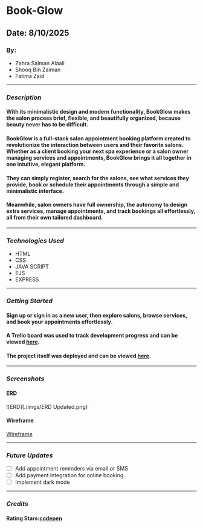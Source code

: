 # Book-Glow
## Date: 8/10/2025
### By:
* Zahra Salman Alaali
* Shooq Bin Zaiman
* Fatima Zaid

***

### ***Description***
####

#### With its minimalistic design and modern functionality, BookGlow makes the salon process brief, flexible, and beautifully organized, because beauty never has to be difficult.

#### BookGlow is a full-stack salon appointment booking platform created to revolutionize the interaction between users and their favorite salons. Whether as a client booking your next spa experience or a salon owner managing services and appointments, BookGlow brings it all together in one intuitive, elegant platform.

#### They can simply register, search for the salons, see what services they provide, book or schedule their appointments through a simple and minimalistic interface.

#### Meanwhile, salon owners have full ownership, the autonomy to design extra services, manage appointments, and track bookings all effortlessly, all from their own tailored dashboard.

***

### ***Technologies Used***
* HTML
* CSS
* JAVA SCRIPT
* EJS
* EXPRESS

***

### ***Getting Started***
#### Sign up or sign in as a new user, then explore salons, browse services, and book your appointments effortlessly.

#### A Trello board was used to track development progress and can be viewed [here](https://trello.com/boardinvited/68dd270b846e4395c2f5ba44/68dd2778353cc7bf5fb48947/6bc23424b0161e447ed2b578db3187cd?utm_source=eval-email&utm_medium=email&utm_campaign=board-invite).
#### The project itself was deployed and can be viewed [here]().

***

### ***Screenshots***
#### ERD
![ERD](./imgs/ERD Updated.png)
#### Wireframe
[Wireframe](https://www.figma.com/proto/cOWrBpZMVUvuhdoyK28fBW/Book---Glow?node-id=0-1&t=wtiKJ1FbfEvCFCzG-1)

***

### ***Future Updates***
- [ ] Add appointment reminders via email or SMS
- [ ] Add payment integration for online booking
- [ ] Implement dark mode
***

### ***Credits***
#### Rating Stars:[codepen](https://codepen.io/hesguru/pen/BaybqXv)
